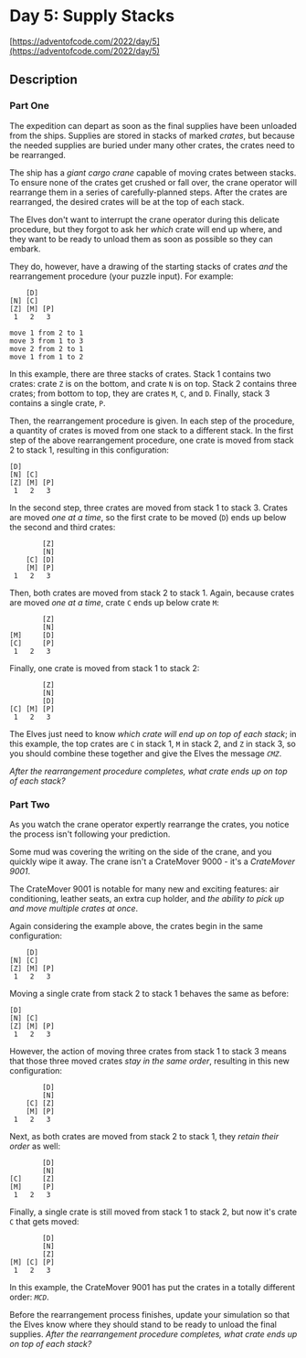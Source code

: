 # Day 5: Supply Stacks

[https://adventofcode.com/2022/day/5](https://adventofcode.com/2022/day/5)

## Description

### Part One

The expedition can depart as soon as the final supplies have been unloaded from the ships. Supplies are stored in stacks
of marked _crates_, but because the needed supplies are buried under many other crates, the crates need to be
rearranged.

The ship has a _giant cargo crane_ capable of moving crates between stacks. To ensure none of the crates get crushed or
fall over, the crane operator will rearrange them in a series of carefully-planned steps. After the crates are
rearranged, the desired crates will be at the top of each stack.

The Elves don't want to interrupt the crane operator during this delicate procedure, but they forgot to ask her _which_
crate will end up where, and they want to be ready to unload them as soon as possible so they can embark.

They do, however, have a drawing of the starting stacks of crates _and_ the rearrangement procedure (your puzzle input).
For example:

        [D]    
    [N] [C]    
    [Z] [M] [P]
     1   2   3 
    
    move 1 from 2 to 1
    move 3 from 1 to 3
    move 2 from 2 to 1
    move 1 from 1 to 2

In this example, there are three stacks of crates. Stack 1 contains two crates: crate `Z` is on the bottom, and
crate `N` is on top. Stack 2 contains three crates; from bottom to top, they are crates `M`, `C`, and `D`. Finally,
stack 3 contains a single crate, `P`.

Then, the rearrangement procedure is given. In each step of the procedure, a quantity of crates is moved from one stack
to a different stack. In the first step of the above rearrangement procedure, one crate is moved from stack 2 to stack
1, resulting in this configuration:

    [D]        
    [N] [C]    
    [Z] [M] [P]
     1   2   3 

In the second step, three crates are moved from stack 1 to stack 3. Crates are moved _one at a time_, so the first crate
to be moved (`D`) ends up below the second and third crates:

            [Z]
            [N]
        [C] [D]
        [M] [P]
     1   2   3

Then, both crates are moved from stack 2 to stack 1. Again, because crates are moved _one at a time_, crate `C` ends up
below crate `M`:

            [Z]
            [N]
    [M]     [D]
    [C]     [P]
     1   2   3

Finally, one crate is moved from stack 1 to stack 2:

            [Z]
            [N]
            [D]
    [C] [M] [P]
     1   2   3

The Elves just need to know _which crate will end up on top of each stack_; in this example, the top crates are `C` in
stack 1, `M` in stack 2, and `Z` in stack 3, so you should combine these together and give the Elves the message
_`CMZ`_.

_After the rearrangement procedure completes, what crate ends up on top of each stack?_

### Part Two

As you watch the crane operator expertly rearrange the crates, you notice the process isn't following your prediction.

Some mud was covering the writing on the side of the crane, and you quickly wipe it away. The crane isn't a CrateMover
9000 - it's a _<span title="It's way better than the old CrateMover 1006.">CrateMover 9001</span>_.

The CrateMover 9001 is notable for many new and exciting features: air conditioning, leather seats, an extra cup holder,
and _the ability to pick up and move multiple crates at once_.

Again considering the example above, the crates begin in the same configuration:

        [D]    
    [N] [C]    
    [Z] [M] [P]
     1   2   3 

Moving a single crate from stack 2 to stack 1 behaves the same as before:

    [D]        
    [N] [C]    
    [Z] [M] [P]
     1   2   3 

However, the action of moving three crates from stack 1 to stack 3 means that those three moved crates _stay in the same
order_, resulting in this new configuration:

            [D]
            [N]
        [C] [Z]
        [M] [P]
     1   2   3

Next, as both crates are moved from stack 2 to stack 1, they _retain their order_ as well:

            [D]
            [N]
    [C]     [Z]
    [M]     [P]
     1   2   3

Finally, a single crate is still moved from stack 1 to stack 2, but now it's crate `C` that gets moved:

            [D]
            [N]
            [Z]
    [M] [C] [P]
     1   2   3

In this example, the CrateMover 9001 has put the crates in a totally different order: _`MCD`_.

Before the rearrangement process finishes, update your simulation so that the Elves know where they should stand to be
ready to unload the final supplies. _After the rearrangement procedure completes, what crate ends up on top of each
stack?_

